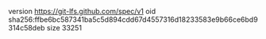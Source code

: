 version https://git-lfs.github.com/spec/v1
oid sha256:ffbe6bc587341ba5c5d894cdd67d4557316d18233583e9b66ce6bd9314c58deb
size 33251
